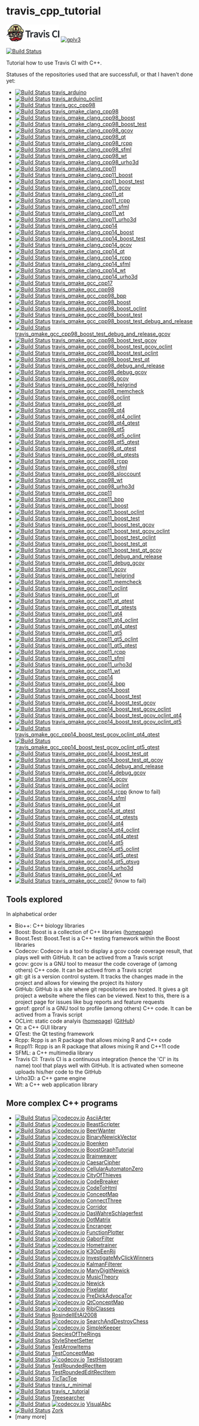 # travis_cpp_tutorial

[![Travis CI logo](TravisCI.png)](https://travis-ci.org)
[![gplv3](http://www.gnu.org/graphics/gplv3-88x31.png)](http://www.gnu.org/licenses/gpl.html)

[![Build Status](https://travis-ci.org/richelbilderbeek/travis_cpp_tutorial.svg?branch=master)](https://travis-ci.org/richelbilderbeek/travis_cpp_tutorial)

Tutorial how to use Travis CI with C++.

Statuses of the repositories used that are successfull, or that I haven't done yet:

 * [![Build Status](https://travis-ci.org/richelbilderbeek/travis_arduino.svg?branch=master)](https://travis-ci.org/richelbilderbeek/travis_arduino) [travis_arduino](https://github.com/richelbilderbeek/travis_arduino)
 * [![Build Status](https://travis-ci.org/richelbilderbeek/travis_arduino_oclint.svg?branch=master)](https://travis-ci.org/richelbilderbeek/travis_arduino_oclint) [travis_arduino_oclint](https://github.com/richelbilderbeek/travis_arduino_oclint)
 * [![Build Status](https://travis-ci.org/richelbilderbeek/travis_gcc_cpp98.svg?branch=master)](https://travis-ci.org/richelbilderbeek/travis_gcc_cpp98) [travis_gcc_cpp98](https://github.com/richelbilderbeek/travis_gcc_cpp98)
 * [![Build Status](https://travis-ci.org/richelbilderbeek/travis_qmake_clang_cpp98.svg?branch=master)](https://travis-ci.org/richelbilderbeek/travis_qmake_clang_cpp98) [travis_qmake_clang_cpp98](https://github.com/richelbilderbeek/travis_qmake_clang_cpp98)
 * [![Build Status](https://travis-ci.org/richelbilderbeek/travis_qmake_clang_cpp98_boost.svg?branch=master)](https://travis-ci.org/richelbilderbeek/travis_qmake_clang_cpp98_boost) [travis_qmake_clang_cpp98_boost](https://github.com/richelbilderbeek/travis_qmake_clang_cpp98_boost)
 * [![Build Status](https://travis-ci.org/richelbilderbeek/travis_qmake_clang_cpp98_boost_test.svg?branch=master)](https://travis-ci.org/richelbilderbeek/travis_qmake_clang_cpp98_boost_test) [travis_qmake_clang_cpp98_boost_test](https://github.com/richelbilderbeek/travis_qmake_clang_cpp98_boost_test)
 * [![Build Status](https://travis-ci.org/richelbilderbeek/travis_qmake_clang_cpp98_gcov.svg?branch=master)](https://travis-ci.org/richelbilderbeek/travis_qmake_clang_cpp98_gcov) [travis_qmake_clang_cpp98_gcov](https://github.com/richelbilderbeek/travis_qmake_clang_cpp98_gcov)
 * [![Build Status](https://travis-ci.org/richelbilderbeek/travis_qmake_clang_cpp98_qt.svg?branch=master)](https://travis-ci.org/richelbilderbeek/travis_qmake_clang_cpp98_qt) [travis_qmake_clang_cpp98_qt](https://github.com/richelbilderbeek/travis_qmake_clang_cpp98_qt)
 * [![Build Status](https://travis-ci.org/richelbilderbeek/travis_qmake_clang_cpp98_rcpp.svg?branch=master)](https://travis-ci.org/richelbilderbeek/travis_qmake_clang_cpp98_rcpp) [travis_qmake_clang_cpp98_rcpp](https://github.com/richelbilderbeek/travis_qmake_clang_cpp98_rcpp)
 * [![Build Status](https://travis-ci.org/richelbilderbeek/travis_qmake_clang_cpp98_sfml.svg?branch=master)](https://travis-ci.org/richelbilderbeek/travis_qmake_clang_cpp98_sfml) [travis_qmake_clang_cpp98_sfml](https://github.com/richelbilderbeek/travis_qmake_clang_cpp98_sfml)
 * [![Build Status](https://travis-ci.org/richelbilderbeek/travis_qmake_clang_cpp98_wt.svg?branch=master)](https://travis-ci.org/richelbilderbeek/travis_qmake_clang_cpp98_wt) [travis_qmake_clang_cpp98_wt](https://github.com/richelbilderbeek/travis_qmake_clang_cpp98_wt)
 * [![Build Status](https://travis-ci.org/richelbilderbeek/travis_qmake_clang_cpp98_urho3d.svg?branch=master)](https://travis-ci.org/richelbilderbeek/travis_qmake_clang_cpp98_urho3d) [travis_qmake_clang_cpp98_urho3d](https://github.com/richelbilderbeek/travis_qmake_clang_cpp98_urho3d)
 * [![Build Status](https://travis-ci.org/richelbilderbeek/travis_qmake_clang_cpp11.svg?branch=master)](https://travis-ci.org/richelbilderbeek/travis_qmake_clang_cpp11) [travis_qmake_clang_cpp11](https://github.com/richelbilderbeek/travis_qmake_clang_cpp11)
 * [![Build Status](https://travis-ci.org/richelbilderbeek/travis_qmake_clang_cpp11_boost.svg?branch=master)](https://travis-ci.org/richelbilderbeek/travis_qmake_clang_cpp11_boost) [travis_qmake_clang_cpp11_boost](https://github.com/richelbilderbeek/travis_qmake_clang_cpp11_boost)
 * [![Build Status](https://travis-ci.org/richelbilderbeek/travis_qmake_clang_cpp11_boost_test.svg?branch=master)](https://travis-ci.org/richelbilderbeek/travis_qmake_clang_cpp11_boost_test) [travis_qmake_clang_cpp11_boost_test](https://github.com/richelbilderbeek/travis_qmake_clang_cpp11_boost_test)
 * [![Build Status](https://travis-ci.org/richelbilderbeek/travis_qmake_clang_cpp11_gcov.svg?branch=master)](https://travis-ci.org/richelbilderbeek/travis_qmake_clang_cpp11_gcov) [travis_qmake_clang_cpp11_gcov](https://github.com/richelbilderbeek/travis_qmake_clang_cpp11_gcov)
 * [![Build Status](https://travis-ci.org/richelbilderbeek/travis_qmake_clang_cpp11_qt.svg?branch=master)](https://travis-ci.org/richelbilderbeek/travis_qmake_clang_cpp11_qt) [travis_qmake_clang_cpp11_qt](https://github.com/richelbilderbeek/travis_qmake_clang_cpp11_qt)
 * [![Build Status](https://travis-ci.org/richelbilderbeek/travis_qmake_clang_cpp11_rcpp.svg?branch=master)](https://travis-ci.org/richelbilderbeek/travis_qmake_clang_cpp11_rcpp) [travis_qmake_clang_cpp11_rcpp](https://github.com/richelbilderbeek/travis_qmake_clang_cpp11_rcpp)
 * [![Build Status](https://travis-ci.org/richelbilderbeek/travis_qmake_clang_cpp11_sfml.svg?branch=master)](https://travis-ci.org/richelbilderbeek/travis_qmake_clang_cpp11_sfml) [travis_qmake_clang_cpp11_sfml](https://github.com/richelbilderbeek/travis_qmake_clang_cpp11_sfml)
 * [![Build Status](https://travis-ci.org/richelbilderbeek/travis_qmake_clang_cpp11_wt.svg?branch=master)](https://travis-ci.org/richelbilderbeek/travis_qmake_clang_cpp11_wt) [travis_qmake_clang_cpp11_wt](https://github.com/richelbilderbeek/travis_qmake_clang_cpp11_wt)
 * [![Build Status](https://travis-ci.org/richelbilderbeek/travis_qmake_clang_cpp11_urho3d.svg?branch=master)](https://travis-ci.org/richelbilderbeek/travis_qmake_clang_cpp11_urho3d) [travis_qmake_clang_cpp11_urho3d](https://github.com/richelbilderbeek/travis_qmake_clang_cpp11_urho3d)
 * [![Build Status](https://travis-ci.org/richelbilderbeek/travis_qmake_clang_cpp14.svg?branch=master)](https://travis-ci.org/richelbilderbeek/travis_qmake_clang_cpp14) [travis_qmake_clang_cpp14](https://github.com/richelbilderbeek/travis_qmake_clang_cpp14)
 * [![Build Status](https://travis-ci.org/richelbilderbeek/travis_qmake_clang_cpp14_boost.svg?branch=master)](https://travis-ci.org/richelbilderbeek/travis_qmake_clang_cpp14_boost) [travis_qmake_clang_cpp14_boost](https://github.com/richelbilderbeek/travis_qmake_clang_cpp14_boost)
 * [![Build Status](https://travis-ci.org/richelbilderbeek/travis_qmake_clang_cpp14_boost_test.svg?branch=master)](https://travis-ci.org/richelbilderbeek/travis_qmake_clang_cpp14_boost_test) [travis_qmake_clang_cpp14_boost_test](https://github.com/richelbilderbeek/travis_qmake_clang_cpp14_boost_test)
 * [![Build Status](https://travis-ci.org/richelbilderbeek/travis_qmake_clang_cpp14_gcov.svg?branch=master)](https://travis-ci.org/richelbilderbeek/travis_qmake_clang_cpp14_gcov) [travis_qmake_clang_cpp14_gcov](https://github.com/richelbilderbeek/travis_qmake_clang_cpp14_gcov)
 * [![Build Status](https://travis-ci.org/richelbilderbeek/travis_qmake_clang_cpp14_qt.svg?branch=master)](https://travis-ci.org/richelbilderbeek/travis_qmake_clang_cpp14_qt) [travis_qmake_clang_cpp14_qt](https://github.com/richelbilderbeek/travis_qmake_clang_cpp14_qt)
 * [![Build Status](https://travis-ci.org/richelbilderbeek/travis_qmake_clang_cpp14_rcpp.svg?branch=master)](https://travis-ci.org/richelbilderbeek/travis_qmake_clang_cpp14_rcpp) [travis_qmake_clang_cpp14_rcpp](https://github.com/richelbilderbeek/travis_qmake_clang_cpp14_rcpp)
 * [![Build Status](https://travis-ci.org/richelbilderbeek/travis_qmake_clang_cpp14_sfml.svg?branch=master)](https://travis-ci.org/richelbilderbeek/travis_qmake_clang_cpp14_sfml) [travis_qmake_clang_cpp14_sfml](https://github.com/richelbilderbeek/travis_qmake_clang_cpp14_sfml)
 * [![Build Status](https://travis-ci.org/richelbilderbeek/travis_qmake_clang_cpp14_wt.svg?branch=master)](https://travis-ci.org/richelbilderbeek/travis_qmake_clang_cpp14_wt) [travis_qmake_clang_cpp14_wt](https://github.com/richelbilderbeek/travis_qmake_clang_cpp14_wt)
 * [![Build Status](https://travis-ci.org/richelbilderbeek/travis_qmake_clang_cpp14_urho3d.svg?branch=master)](https://travis-ci.org/richelbilderbeek/travis_qmake_clang_cpp14_urho3d) [travis_qmake_clang_cpp14_urho3d](https://github.com/richelbilderbeek/travis_qmake_clang_cpp14_urho3d)
 * [![Build Status](https://travis-ci.org/richelbilderbeek/travis_qmake_clang_cpp17.svg?branch=master)](https://travis-ci.org/richelbilderbeek/travis_qmake_gcc_cpp17) [travis_qmake_gcc_cpp17](https://github.com/richelbilderbeek/travis_qmake_clang_cpp17)
 * [![Build Status](https://travis-ci.org/richelbilderbeek/travis_qmake_gcc_cpp98.svg?branch=master)](https://travis-ci.org/richelbilderbeek/travis_qmake_gcc_cpp98) [travis_qmake_gcc_cpp98](https://github.com/richelbilderbeek/travis_qmake_gcc_cpp98)
 * [![Build Status](https://travis-ci.org/richelbilderbeek/travis_qmake_gcc_cpp98_bpp.svg?branch=master)](https://travis-ci.org/richelbilderbeek/travis_qmake_gcc_cpp98_bpp) [travis_qmake_gcc_cpp98_bpp](https://github.com/richelbilderbeek/travis_qmake_gcc_cpp98_bpp)
 * [![Build Status](https://travis-ci.org/richelbilderbeek/travis_qmake_gcc_cpp98_boost.svg?branch=master)](https://travis-ci.org/richelbilderbeek/travis_qmake_gcc_cpp98_boost) [travis_qmake_gcc_cpp98_boost](https://github.com/richelbilderbeek/travis_qmake_gcc_cpp98_boost)
 * [![Build Status](https://travis-ci.org/richelbilderbeek/travis_qmake_gcc_cpp98_boost_oclint.svg?branch=master)](https://travis-ci.org/richelbilderbeek/travis_qmake_gcc_cpp98_boost_oclint) [travis_qmake_gcc_cpp98_boost_oclint](https://github.com/richelbilderbeek/travis_qmake_gcc_cpp98_boost_oclint)
 * [![Build Status](https://travis-ci.org/richelbilderbeek/travis_qmake_gcc_cpp98_boost_test.svg?branch=master)](https://travis-ci.org/richelbilderbeek/travis_qmake_gcc_cpp98_boost_test) [travis_qmake_gcc_cpp98_boost_test](https://github.com/richelbilderbeek/travis_qmake_gcc_cpp98_boost_test)
 * [![Build Status](https://travis-ci.org/richelbilderbeek/travis_qmake_gcc_cpp98_boost_test_debug_and_release.svg?branch=master)](https://travis-ci.org/richelbilderbeek/travis_qmake_gcc_cpp98_boost_test_debug_and_release) [travis_qmake_gcc_cpp98_boost_test_debug_and_release](https://github.com/richelbilderbeek/travis_qmake_gcc_cpp98_boost_test_debug_and_release)
 * [![Build Status](https://travis-ci.org/richelbilderbeek/travis_qmake_gcc_cpp98_boost_test_debug_and_release_gcov.svg?branch=master)](https://travis-ci.org/richelbilderbeek/travis_qmake_gcc_cpp98_boost_test_debug_and_release_gcov) [travis_qmake_gcc_cpp98_boost_test_debug_and_release_gcov](https://github.com/richelbilderbeek/travis_qmake_gcc_cpp98_boost_test_debug_and_release_gcov)
 * [![Build Status](https://travis-ci.org/richelbilderbeek/travis_qmake_gcc_cpp98_boost_test_gcov.svg?branch=master)](https://travis-ci.org/richelbilderbeek/travis_qmake_gcc_cpp98_boost_test_gcov) [travis_qmake_gcc_cpp98_boost_test_gcov](https://github.com/richelbilderbeek/travis_qmake_gcc_cpp98_boost_test_gcov)
 * [![Build Status](https://travis-ci.org/richelbilderbeek/travis_qmake_gcc_cpp98_boost_test_gcov_oclint.svg?branch=master)](https://travis-ci.org/richelbilderbeek/travis_qmake_gcc_cpp98_boost_test_gcov_oclint) [travis_qmake_gcc_cpp98_boost_test_gcov_oclint](https://github.com/richelbilderbeek/travis_qmake_gcc_cpp98_boost_test_gcov_oclint)
 * [![Build Status](https://travis-ci.org/richelbilderbeek/travis_qmake_gcc_cpp98_boost_test_oclint.svg?branch=master)](https://travis-ci.org/richelbilderbeek/travis_qmake_gcc_cpp98_boost_test_oclint) [travis_qmake_gcc_cpp98_boost_test_oclint](https://github.com/richelbilderbeek/travis_qmake_gcc_cpp98_boost_test_oclint)
 * [![Build Status](https://travis-ci.org/richelbilderbeek/travis_qmake_gcc_cpp98_boost_test_qt.svg?branch=master)](https://travis-ci.org/richelbilderbeek/travis_qmake_gcc_cpp98_boost_test_qt) [travis_qmake_gcc_cpp98_boost_test_qt](https://github.com/richelbilderbeek/travis_qmake_gcc_cpp98_boost_test_qt)
 * [![Build Status](https://travis-ci.org/richelbilderbeek/travis_qmake_gcc_cpp98_debug_and_release.svg?branch=master)](https://travis-ci.org/richelbilderbeek/travis_qmake_gcc_cpp98_debug_and_release) [travis_qmake_gcc_cpp98_debug_and_release](https://github.com/richelbilderbeek/travis_qmake_gcc_cpp98_debug_and_release)
 * [![Build Status](https://travis-ci.org/richelbilderbeek/travis_qmake_gcc_cpp98_debug_gcov.svg?branch=master)](https://travis-ci.org/richelbilderbeek/travis_qmake_gcc_cpp98_debug_gcov) [travis_qmake_gcc_cpp98_debug_gcov](https://github.com/richelbilderbeek/travis_qmake_gcc_cpp98_debug_gcov)
 * [![Build Status](https://travis-ci.org/richelbilderbeek/travis_qmake_gcc_cpp98_gcov.svg?branch=master)](https://travis-ci.org/richelbilderbeek/travis_qmake_gcc_cpp98_gcov) [travis_qmake_gcc_cpp98_gcov](https://github.com/richelbilderbeek/travis_qmake_gcc_cpp98_gcov)
 * [![Build Status](https://travis-ci.org/richelbilderbeek/travis_qmake_gcc_cpp98_helgrind.svg?branch=master)](https://travis-ci.org/richelbilderbeek/travis_qmake_gcc_cpp98_helgrind) [travis_qmake_gcc_cpp98_helgrind](https://github.com/richelbilderbeek/travis_qmake_gcc_cpp98_helgrind)
 * [![Build Status](https://travis-ci.org/richelbilderbeek/travis_qmake_gcc_cpp98_memcheck.svg?branch=master)](https://travis-ci.org/richelbilderbeek/travis_qmake_gcc_cpp98_memcheck) [travis_qmake_gcc_cpp98_memcheck](https://github.com/richelbilderbeek/travis_qmake_gcc_cpp98_memcheck)
 * [![Build Status](https://travis-ci.org/richelbilderbeek/travis_qmake_gcc_cpp98_oclint.svg?branch=master)](https://travis-ci.org/richelbilderbeek/travis_qmake_gcc_cpp98_oclint) [travis_qmake_gcc_cpp98_oclint](https://github.com/richelbilderbeek/travis_qmake_gcc_cpp98_oclint)
 * [![Build Status](https://travis-ci.org/richelbilderbeek/travis_qmake_gcc_cpp98_qt.svg?branch=master)](https://travis-ci.org/richelbilderbeek/travis_qmake_gcc_cpp98_qt) [travis_qmake_gcc_cpp98_qt](https://github.com/richelbilderbeek/travis_qmake_gcc_cpp98_qt)
 * [![Build Status](https://travis-ci.org/richelbilderbeek/travis_qmake_gcc_cpp98_qt4.svg?branch=master)](https://travis-ci.org/richelbilderbeek/travis_qmake_gcc_cpp98_qt4) [travis_qmake_gcc_cpp98_qt4](https://github.com/richelbilderbeek/travis_qmake_gcc_cpp98_qt4)
 * [![Build Status](https://travis-ci.org/richelbilderbeek/travis_qmake_gcc_cpp98_qt4_oclint.svg?branch=master)](https://travis-ci.org/richelbilderbeek/travis_qmake_gcc_cpp98_qt4_oclint) [travis_qmake_gcc_cpp98_qt4_oclint](https://github.com/richelbilderbeek/travis_qmake_gcc_cpp98_qt4_oclint)
 * [![Build Status](https://travis-ci.org/richelbilderbeek/travis_qmake_gcc_cpp98_qt4_qtest.svg?branch=master)](https://travis-ci.org/richelbilderbeek/travis_qmake_gcc_cpp98_qt4_qtest) [travis_qmake_gcc_cpp98_qt4_qtest](https://github.com/richelbilderbeek/travis_qmake_gcc_cpp98_qt4_qtest)
 * [![Build Status](https://travis-ci.org/richelbilderbeek/travis_qmake_gcc_cpp98_qt5.svg?branch=master)](https://travis-ci.org/richelbilderbeek/travis_qmake_gcc_cpp98_qt5) [travis_qmake_gcc_cpp98_qt5](https://github.com/richelbilderbeek/travis_qmake_gcc_cpp98_qt5)
 * [![Build Status](https://travis-ci.org/richelbilderbeek/travis_qmake_gcc_cpp98_qt5_oclint.svg?branch=master)](https://travis-ci.org/richelbilderbeek/travis_qmake_gcc_cpp98_qt5_oclint) [travis_qmake_gcc_cpp98_qt5_oclint](https://github.com/richelbilderbeek/travis_qmake_gcc_cpp98_qt5_oclint)
 * [![Build Status](https://travis-ci.org/richelbilderbeek/travis_qmake_gcc_cpp98_qt5_qtest.svg?branch=master)](https://travis-ci.org/richelbilderbeek/travis_qmake_gcc_cpp98_qt5_qtest) [travis_qmake_gcc_cpp98_qt5_qtest](https://github.com/richelbilderbeek/travis_qmake_gcc_cpp98_qt5_qtest)
 * [![Build Status](https://travis-ci.org/richelbilderbeek/travis_qmake_gcc_cpp98_qt_qtest.svg?branch=master)](https://travis-ci.org/richelbilderbeek/travis_qmake_gcc_cpp98_qt_qtest) [travis_qmake_gcc_cpp98_qt_qtest](https://github.com/richelbilderbeek/travis_qmake_gcc_cpp98_qt_qtest)
 * [![Build Status](https://travis-ci.org/richelbilderbeek/travis_qmake_gcc_cpp98_qt_qtests.svg?branch=master)](https://travis-ci.org/richelbilderbeek/travis_qmake_gcc_cpp98_qt_qtests) [travis_qmake_gcc_cpp98_qt_qtests](https://github.com/richelbilderbeek/travis_qmake_gcc_cpp98_qt_qtests)
 * [![Build Status](https://travis-ci.org/richelbilderbeek/travis_qmake_gcc_cpp98_rcpp.svg?branch=master)](https://travis-ci.org/richelbilderbeek/travis_qmake_gcc_cpp98_rcpp) [travis_qmake_gcc_cpp98_rcpp](https://github.com/richelbilderbeek/travis_qmake_gcc_cpp98_rcpp)
 * [![Build Status](https://travis-ci.org/richelbilderbeek/travis_qmake_gcc_cpp98_sfml.svg?branch=master)](https://travis-ci.org/richelbilderbeek/travis_qmake_gcc_cpp98_sfml) [travis_qmake_gcc_cpp98_sfml](https://github.com/richelbilderbeek/travis_qmake_gcc_cpp98_sfml)
 * [![Build Status](https://travis-ci.org/richelbilderbeek/travis_qmake_gcc_cpp98_sloccount.svg?branch=master)](https://travis-ci.org/richelbilderbeek/travis_qmake_gcc_cpp98_sloccount) [travis_qmake_gcc_cpp98_sloccount](https://github.com/richelbilderbeek/travis_qmake_gcc_cpp98_sloccount)
 * [![Build Status](https://travis-ci.org/richelbilderbeek/travis_qmake_gcc_cpp98_wt.svg?branch=master)](https://travis-ci.org/richelbilderbeek/travis_qmake_gcc_cpp98_wt) [travis_qmake_gcc_cpp98_wt](https://github.com/richelbilderbeek/travis_qmake_gcc_cpp98_wt)
 * [![Build Status](https://travis-ci.org/richelbilderbeek/travis_qmake_gcc_cpp98_urho3d.svg?branch=master)](https://travis-ci.org/richelbilderbeek/travis_qmake_gcc_cpp98_urho3d) [travis_qmake_gcc_cpp98_urho3d](https://github.com/richelbilderbeek/travis_qmake_gcc_cpp98_urho3d)
 * [![Build Status](https://travis-ci.org/richelbilderbeek/travis_qmake_gcc_cpp11.svg?branch=master)](https://travis-ci.org/richelbilderbeek/travis_qmake_gcc_cpp11) [travis_qmake_gcc_cpp11](https://github.com/richelbilderbeek/travis_qmake_gcc_cpp11)
 * [![Build Status](https://travis-ci.org/richelbilderbeek/travis_qmake_gcc_cpp11_bpp.svg?branch=master)](https://travis-ci.org/richelbilderbeek/travis_qmake_gcc_cpp11_bpp) [travis_qmake_gcc_cpp11_bpp](https://github.com/richelbilderbeek/travis_qmake_gcc_cpp11_bpp)
 * [![Build Status](https://travis-ci.org/richelbilderbeek/travis_qmake_gcc_cpp11_boost.svg?branch=master)](https://travis-ci.org/richelbilderbeek/travis_qmake_gcc_cpp11_boost) [travis_qmake_gcc_cpp11_boost](https://github.com/richelbilderbeek/travis_qmake_gcc_cpp11_boost)
 * [![Build Status](https://travis-ci.org/richelbilderbeek/travis_qmake_gcc_cpp11_boost_oclint.svg?branch=master)](https://travis-ci.org/richelbilderbeek/travis_qmake_gcc_cpp11_boost_oclint) [travis_qmake_gcc_cpp11_boost_oclint](https://github.com/richelbilderbeek/travis_qmake_gcc_cpp11_boost_oclint)
 * [![Build Status](https://travis-ci.org/richelbilderbeek/travis_qmake_gcc_cpp11_boost_test.svg?branch=master)](https://travis-ci.org/richelbilderbeek/travis_qmake_gcc_cpp11_boost_test) [travis_qmake_gcc_cpp11_boost_test](https://github.com/richelbilderbeek/travis_qmake_gcc_cpp11_boost_test)
 * [![Build Status](https://travis-ci.org/richelbilderbeek/travis_qmake_gcc_cpp11_boost_test_gcov.svg?branch=master)](https://travis-ci.org/richelbilderbeek/travis_qmake_gcc_cpp11_boost_test_gcov) [travis_qmake_gcc_cpp11_boost_test_gcov](https://github.com/richelbilderbeek/travis_qmake_gcc_cpp11_boost_test_gcov)
 * [![Build Status](https://travis-ci.org/richelbilderbeek/travis_qmake_gcc_cpp11_boost_test_gcov_oclint.svg?branch=master)](https://travis-ci.org/richelbilderbeek/travis_qmake_gcc_cpp11_boost_test_gcov_oclint) [travis_qmake_gcc_cpp11_boost_test_gcov_oclint](https://github.com/richelbilderbeek/travis_qmake_gcc_cpp11_boost_test_gcov_oclint)
 * [![Build Status](https://travis-ci.org/richelbilderbeek/travis_qmake_gcc_cpp11_boost_test_oclint.svg?branch=master)](https://travis-ci.org/richelbilderbeek/travis_qmake_gcc_cpp11_boost_test_oclint) [travis_qmake_gcc_cpp11_boost_test_oclint](https://github.com/richelbilderbeek/travis_qmake_gcc_cpp11_boost_test_oclint)
 * [![Build Status](https://travis-ci.org/richelbilderbeek/travis_qmake_gcc_cpp11_boost_test_qt.svg?branch=master)](https://travis-ci.org/richelbilderbeek/travis_qmake_gcc_cpp11_boost_test_qt) [travis_qmake_gcc_cpp11_boost_test_qt](https://github.com/richelbilderbeek/travis_qmake_gcc_cpp11_boost_test_qt)
 * [![Build Status](https://travis-ci.org/richelbilderbeek/travis_qmake_gcc_cpp11_boost_test_qt_gcov.svg?branch=master)](https://travis-ci.org/richelbilderbeek/travis_qmake_gcc_cpp11_boost_test_qt_gcov) [travis_qmake_gcc_cpp11_boost_test_qt_gcov](https://github.com/richelbilderbeek/travis_qmake_gcc_cpp11_boost_test_qt_gcov)
 * [![Build Status](https://travis-ci.org/richelbilderbeek/travis_qmake_gcc_cpp11_debug_and_release.svg?branch=master)](https://travis-ci.org/richelbilderbeek/travis_qmake_gcc_cpp11_debug_and_release) [travis_qmake_gcc_cpp11_debug_and_release](https://github.com/richelbilderbeek/travis_qmake_gcc_cpp11_debug_and_release)
 * [![Build Status](https://travis-ci.org/richelbilderbeek/travis_qmake_gcc_cpp11_debug_gcov.svg?branch=master)](https://travis-ci.org/richelbilderbeek/travis_qmake_gcc_cpp11_debug_gcov) [travis_qmake_gcc_cpp11_debug_gcov](https://github.com/richelbilderbeek/travis_qmake_gcc_cpp11_debug_gcov)
 * [![Build Status](https://travis-ci.org/richelbilderbeek/travis_qmake_gcc_cpp11_gcov.svg?branch=master)](https://travis-ci.org/richelbilderbeek/travis_qmake_gcc_cpp11_gcov) [travis_qmake_gcc_cpp11_gcov](https://github.com/richelbilderbeek/travis_qmake_gcc_cpp11_gcov)
 * [![Build Status](https://travis-ci.org/richelbilderbeek/travis_qmake_gcc_cpp11_helgrind.svg?branch=master)](https://travis-ci.org/richelbilderbeek/travis_qmake_gcc_cpp11_helgrind) [travis_qmake_gcc_cpp11_helgrind](https://github.com/richelbilderbeek/travis_qmake_gcc_cpp11_helgrind)
 * [![Build Status](https://travis-ci.org/richelbilderbeek/travis_qmake_gcc_cpp11_memcheck.svg?branch=master)](https://travis-ci.org/richelbilderbeek/travis_qmake_gcc_cpp11_memcheck) [travis_qmake_gcc_cpp11_memcheck](https://github.com/richelbilderbeek/travis_qmake_gcc_cpp11_memcheck)
 * [![Build Status](https://travis-ci.org/richelbilderbeek/travis_qmake_gcc_cpp11_oclint.svg?branch=master)](https://travis-ci.org/richelbilderbeek/travis_qmake_gcc_cpp11_oclint) [travis_qmake_gcc_cpp11_oclint](https://github.com/richelbilderbeek/travis_qmake_gcc_cpp11_oclint)
 * [![Build Status](https://travis-ci.org/richelbilderbeek/travis_qmake_gcc_cpp11_qt.svg?branch=master)](https://travis-ci.org/richelbilderbeek/travis_qmake_gcc_cpp11_qt) [travis_qmake_gcc_cpp11_qt](https://github.com/richelbilderbeek/travis_qmake_gcc_cpp11_qt)
 * [![Build Status](https://travis-ci.org/richelbilderbeek/travis_qmake_gcc_cpp11_qt_qtest.svg?branch=master)](https://travis-ci.org/richelbilderbeek/travis_qmake_gcc_cpp11_qt_qtest) [travis_qmake_gcc_cpp11_qt_qtest](https://github.com/richelbilderbeek/travis_qmake_gcc_cpp11_qt_qtest)
 * [![Build Status](https://travis-ci.org/richelbilderbeek/travis_qmake_gcc_cpp11_qt_qtests.svg?branch=master)](https://travis-ci.org/richelbilderbeek/travis_qmake_gcc_cpp11_qt_qtests) [travis_qmake_gcc_cpp11_qt_qtests](https://github.com/richelbilderbeek/travis_qmake_gcc_cpp11_qt_qtests)
 * [![Build Status](https://travis-ci.org/richelbilderbeek/travis_qmake_gcc_cpp11_qt4.svg?branch=master)](https://travis-ci.org/richelbilderbeek/travis_qmake_gcc_cpp11_qt4) [travis_qmake_gcc_cpp11_qt4](https://github.com/richelbilderbeek/travis_qmake_gcc_cpp11_qt4)
 * [![Build Status](https://travis-ci.org/richelbilderbeek/travis_qmake_gcc_cpp11_qt4_oclint.svg?branch=master)](https://travis-ci.org/richelbilderbeek/travis_qmake_gcc_cpp11_qt4_oclint) [travis_qmake_gcc_cpp11_qt4_oclint](https://github.com/richelbilderbeek/travis_qmake_gcc_cpp11_qt4_oclint)
 * [![Build Status](https://travis-ci.org/richelbilderbeek/travis_qmake_gcc_cpp11_qt4_qtest.svg?branch=master)](https://travis-ci.org/richelbilderbeek/travis_qmake_gcc_cpp11_qt4_qtest) [travis_qmake_gcc_cpp11_qt4_qtest](https://github.com/richelbilderbeek/travis_qmake_gcc_cpp11_qt4_qtest)
 * [![Build Status](https://travis-ci.org/richelbilderbeek/travis_qmake_gcc_cpp11_qt5.svg?branch=master)](https://travis-ci.org/richelbilderbeek/travis_qmake_gcc_cpp11_qt5) [travis_qmake_gcc_cpp11_qt5](https://github.com/richelbilderbeek/travis_qmake_gcc_cpp11_qt5)
 * [![Build Status](https://travis-ci.org/richelbilderbeek/travis_qmake_gcc_cpp11_qt5_oclint.svg?branch=master)](https://travis-ci.org/richelbilderbeek/travis_qmake_gcc_cpp11_qt5_oclint) [travis_qmake_gcc_cpp11_qt5_oclint](https://github.com/richelbilderbeek/travis_qmake_gcc_cpp11_qt5_oclint)
 * [![Build Status](https://travis-ci.org/richelbilderbeek/travis_qmake_gcc_cpp11_qt5_qtest.svg?branch=master)](https://travis-ci.org/richelbilderbeek/travis_qmake_gcc_cpp11_qt5_qtest) [travis_qmake_gcc_cpp11_qt5_qtest](https://github.com/richelbilderbeek/travis_qmake_gcc_cpp11_qt5_qtest)
 * [![Build Status](https://travis-ci.org/richelbilderbeek/travis_qmake_gcc_cpp11_rcpp.svg?branch=master)](https://travis-ci.org/richelbilderbeek/travis_qmake_gcc_cpp11_rcpp) [travis_qmake_gcc_cpp11_rcpp](https://github.com/richelbilderbeek/travis_qmake_gcc_cpp11_rcpp)
 * [![Build Status](https://travis-ci.org/richelbilderbeek/travis_qmake_gcc_cpp11_sfml.svg?branch=master)](https://travis-ci.org/richelbilderbeek/travis_qmake_gcc_cpp11_sfml) [travis_qmake_gcc_cpp11_sfml](https://github.com/richelbilderbeek/travis_qmake_gcc_cpp11_sfml)
 * [![Build Status](https://travis-ci.org/richelbilderbeek/travis_qmake_gcc_cpp11_urho3d.svg?branch=master)](https://travis-ci.org/richelbilderbeek/travis_qmake_gcc_cpp11_urho3d) [travis_qmake_gcc_cpp11_urho3d](https://github.com/richelbilderbeek/travis_qmake_gcc_cpp11_urho3d)
 * [![Build Status](https://travis-ci.org/richelbilderbeek/travis_qmake_gcc_cpp11_wt.svg?branch=master)](https://travis-ci.org/richelbilderbeek/travis_qmake_gcc_cpp11_wt) [travis_qmake_gcc_cpp11_wt](https://github.com/richelbilderbeek/travis_qmake_gcc_cpp11_wt)
 * [![Build Status](https://travis-ci.org/richelbilderbeek/travis_qmake_gcc_cpp14.svg?branch=master)](https://travis-ci.org/richelbilderbeek/travis_qmake_gcc_cpp14) [travis_qmake_gcc_cpp14](https://github.com/richelbilderbeek/travis_qmake_gcc_cpp14)
 * [![Build Status](https://travis-ci.org/richelbilderbeek/travis_qmake_gcc_cpp14_bpp.svg?branch=master)](https://travis-ci.org/richelbilderbeek/travis_qmake_gcc_cpp14_bpp) [travis_qmake_gcc_cpp14_bpp](https://github.com/richelbilderbeek/travis_qmake_gcc_cpp14_bpp)
 * [![Build Status](https://travis-ci.org/richelbilderbeek/travis_qmake_gcc_cpp14_boost.svg?branch=master)](https://travis-ci.org/richelbilderbeek/travis_qmake_gcc_cpp14_boost) [travis_qmake_gcc_cpp14_boost](https://github.com/richelbilderbeek/travis_qmake_gcc_cpp14_boost)
 * [![Build Status](https://travis-ci.org/richelbilderbeek/travis_qmake_gcc_cpp14_boost_test.svg?branch=master)](https://travis-ci.org/richelbilderbeek/travis_qmake_gcc_cpp14_boost_test) [travis_qmake_gcc_cpp14_boost_test](https://github.com/richelbilderbeek/travis_qmake_gcc_cpp14_boost_test)
 * [![Build Status](https://travis-ci.org/richelbilderbeek/travis_qmake_gcc_cpp14_boost_test_gcov.svg?branch=master)](https://travis-ci.org/richelbilderbeek/travis_qmake_gcc_cpp14_boost_test_gcov) [travis_qmake_gcc_cpp14_boost_test_gcov](https://github.com/richelbilderbeek/travis_qmake_gcc_cpp14_boost_test_gcov)
 * [![Build Status](https://travis-ci.org/richelbilderbeek/travis_qmake_gcc_cpp14_boost_test_gcov_oclint.svg?branch=master)](https://travis-ci.org/richelbilderbeek/travis_qmake_gcc_cpp14_boost_test_gcov_oclint) [travis_qmake_gcc_cpp14_boost_test_gcov_oclint](https://github.com/richelbilderbeek/travis_qmake_gcc_cpp14_boost_test_gcov_oclint)
 * [![Build Status](https://travis-ci.org/richelbilderbeek/travis_qmake_gcc_cpp14_boost_test_gcov_oclint_qt4.svg?branch=master)](https://travis-ci.org/richelbilderbeek/travis_qmake_gcc_cpp14_boost_test_gcov_oclint_qt4) [travis_qmake_gcc_cpp14_boost_test_gcov_oclint_qt4](https://github.com/richelbilderbeek/travis_qmake_gcc_cpp14_boost_test_gcov_oclint_qt4)
 * [![Build Status](https://travis-ci.org/richelbilderbeek/travis_qmake_gcc_cpp14_boost_test_gcov_oclint_qt5.svg?branch=master)](https://travis-ci.org/richelbilderbeek/travis_qmake_gcc_cpp14_boost_test_gcov_oclint_qt5) [travis_qmake_gcc_cpp14_boost_test_gcov_oclint_qt5](https://github.com/richelbilderbeek/travis_qmake_gcc_cpp14_boost_test_gcov_oclint_qt5)
 * [![Build Status](https://travis-ci.org/richelbilderbeek/travis_qmake_gcc_cpp14_boost_test_gcov_oclint_qt4_qtest.svg?branch=master)](https://travis-ci.org/richelbilderbeek/travis_qmake_gcc_cpp14_boost_test_gcov_oclint_qt4_qtest) [travis_qmake_gcc_cpp14_boost_test_gcov_oclint_qt4_qtest](https://github.com/richelbilderbeek/travis_qmake_gcc_cpp14_boost_test_gcov_oclint_qt4_qtest)
 * [![Build Status](https://travis-ci.org/richelbilderbeek/travis_qmake_gcc_cpp14_boost_test_gcov_oclint_qt5_qtest.svg?branch=master)](https://travis-ci.org/richelbilderbeek/travis_qmake_gcc_cpp14_boost_test_gcov_oclint_qt5_qtest) [travis_qmake_gcc_cpp14_boost_test_gcov_oclint_qt5_qtest](https://github.com/richelbilderbeek/travis_qmake_gcc_cpp14_boost_test_gcov_oclint_qt5_qtest)
 * [![Build Status](https://travis-ci.org/richelbilderbeek/travis_qmake_gcc_cpp14_boost_test_qt.svg?branch=master)](https://travis-ci.org/richelbilderbeek/travis_qmake_gcc_cpp11_boost_test_qt) [travis_qmake_gcc_cpp14_boost_test_qt](https://github.com/richelbilderbeek/travis_qmake_gcc_cpp14_boost_test_qt)
 * [![Build Status](https://travis-ci.org/richelbilderbeek/travis_qmake_gcc_cpp14_boost_test_qt_gcov.svg?branch=master)](https://travis-ci.org/richelbilderbeek/travis_qmake_gcc_cpp11_boost_test_qt_gcov) [travis_qmake_gcc_cpp14_boost_test_qt_gcov](https://github.com/richelbilderbeek/travis_qmake_gcc_cpp14_boost_test_qt_gcov)
 * [![Build Status](https://travis-ci.org/richelbilderbeek/travis_qmake_gcc_cpp14_debug_and_release.svg?branch=master)](https://travis-ci.org/richelbilderbeek/travis_qmake_gcc_cpp14_debug_and_release) [travis_qmake_gcc_cpp14_debug_and_release](https://github.com/richelbilderbeek/travis_qmake_gcc_cpp14_debug_and_release)
 * [![Build Status](https://travis-ci.org/richelbilderbeek/travis_qmake_gcc_cpp14_debug_gcov.svg?branch=master)](https://travis-ci.org/richelbilderbeek/travis_qmake_gcc_cpp14_debug_gcov) [travis_qmake_gcc_cpp14_debug_gcov](https://github.com/richelbilderbeek/travis_qmake_gcc_cpp14_debug_gcov)
 * [![Build Status](https://travis-ci.org/richelbilderbeek/travis_qmake_gcc_cpp14_gcov.svg?branch=master)](https://travis-ci.org/richelbilderbeek/travis_qmake_gcc_cpp14_gcov) [travis_qmake_gcc_cpp14_gcov](https://github.com/richelbilderbeek/travis_qmake_gcc_cpp14_gcov)
 * [![Build Status](https://travis-ci.org/richelbilderbeek/travis_qmake_gcc_cpp14_oclint.svg?branch=master)](https://travis-ci.org/richelbilderbeek/travis_qmake_gcc_cpp14_oclint) [travis_qmake_gcc_cpp14_oclint](https://github.com/richelbilderbeek/travis_qmake_gcc_cpp14_oclint)
 * [![Build Status](https://travis-ci.org/richelbilderbeek/travis_qmake_gcc_cpp14_rcpp.svg?branch=master)](https://travis-ci.org/richelbilderbeek/travis_qmake_gcc_cpp14_rcpp) [travis_qmake_gcc_cpp14_rcpp](https://github.com/richelbilderbeek/travis_qmake_gcc_cpp14_rcpp) (know to fail)
 * [![Build Status](https://travis-ci.org/richelbilderbeek/travis_qmake_gcc_cpp14_sfml.svg?branch=master)](https://travis-ci.org/richelbilderbeek/travis_qmake_gcc_cpp14_sfml) [travis_qmake_gcc_cpp14_sfml](https://github.com/richelbilderbeek/travis_qmake_gcc_cpp14_sfml)
 * [![Build Status](https://travis-ci.org/richelbilderbeek/travis_qmake_gcc_cpp14_qt.svg?branch=master)](https://travis-ci.org/richelbilderbeek/travis_qmake_gcc_cpp14_qt) [travis_qmake_gcc_cpp14_qt](https://github.com/richelbilderbeek/travis_qmake_gcc_cpp14_qt)
 * [![Build Status](https://travis-ci.org/richelbilderbeek/travis_qmake_gcc_cpp14_qt_qtest.svg?branch=master)](https://travis-ci.org/richelbilderbeek/travis_qmake_gcc_cpp14_qt_qtest) [travis_qmake_gcc_cpp14_qt_qtest](https://github.com/richelbilderbeek/travis_qmake_gcc_cpp14_qt_qtest)
 * [![Build Status](https://travis-ci.org/richelbilderbeek/travis_qmake_gcc_cpp14_qt_qtests.svg?branch=master)](https://travis-ci.org/richelbilderbeek/travis_qmake_gcc_cpp14_qt_qtests) [travis_qmake_gcc_cpp14_qt_qtests](https://github.com/richelbilderbeek/travis_qmake_gcc_cpp14_qt_qtests)
 * [![Build Status](https://travis-ci.org/richelbilderbeek/travis_qmake_gcc_cpp14_qt4.svg?branch=master)](https://travis-ci.org/richelbilderbeek/travis_qmake_gcc_cpp14_qt4) [travis_qmake_gcc_cpp14_qt4](https://github.com/richelbilderbeek/travis_qmake_gcc_cpp14_qt4)
 * [![Build Status](https://travis-ci.org/richelbilderbeek/travis_qmake_gcc_cpp14_qt4_oclint.svg?branch=master)](https://travis-ci.org/richelbilderbeek/travis_qmake_gcc_cpp14_qt4_oclint) [travis_qmake_gcc_cpp14_qt4_oclint](https://github.com/richelbilderbeek/travis_qmake_gcc_cpp14_qt4_oclint)
 * [![Build Status](https://travis-ci.org/richelbilderbeek/travis_qmake_gcc_cpp14_qt4_qtest.svg?branch=master)](https://travis-ci.org/richelbilderbeek/travis_qmake_gcc_cpp14_qt4_qtest) [travis_qmake_gcc_cpp14_qt4_qtest](https://github.com/richelbilderbeek/travis_qmake_gcc_cpp14_qt4_qtest)
 * [![Build Status](https://travis-ci.org/richelbilderbeek/travis_qmake_gcc_cpp14_qt5.svg?branch=master)](https://travis-ci.org/richelbilderbeek/travis_qmake_gcc_cpp14_qt5) [travis_qmake_gcc_cpp14_qt5](https://github.com/richelbilderbeek/travis_qmake_gcc_cpp14_qt5)
 * [![Build Status](https://travis-ci.org/richelbilderbeek/travis_qmake_gcc_cpp14_qt5_oclint.svg?branch=master)](https://travis-ci.org/richelbilderbeek/travis_qmake_gcc_cpp14_qt5_oclint) [travis_qmake_gcc_cpp14_qt5_oclint](https://github.com/richelbilderbeek/travis_qmake_gcc_cpp14_qt5_oclint)
 * [![Build Status](https://travis-ci.org/richelbilderbeek/travis_qmake_gcc_cpp14_qt5_qtest.svg?branch=master)](https://travis-ci.org/richelbilderbeek/travis_qmake_gcc_cpp14_qt5_qtest) [travis_qmake_gcc_cpp14_qt5_qtest](https://github.com/richelbilderbeek/travis_qmake_gcc_cpp14_qt5_qtest)
 * [![Build Status](https://travis-ci.org/richelbilderbeek/travis_qmake_gcc_cpp14_qt5_qtsvg.svg?branch=master)](https://travis-ci.org/richelbilderbeek/travis_qmake_gcc_cpp14_qt5_qtsvg) [travis_qmake_gcc_cpp14_qt5_qtsvg](https://github.com/richelbilderbeek/travis_qmake_gcc_cpp14_qt5_qtsvg)
 * [![Build Status](https://travis-ci.org/richelbilderbeek/travis_qmake_gcc_cpp14_urho3d.svg?branch=master)](https://travis-ci.org/richelbilderbeek/travis_qmake_gcc_cpp14_urho3d) [travis_qmake_gcc_cpp14_urho3d](https://github.com/richelbilderbeek/travis_qmake_gcc_cpp14_urho3d)
 * [![Build Status](https://travis-ci.org/richelbilderbeek/travis_qmake_gcc_cpp14_wt.svg?branch=master)](https://travis-ci.org/richelbilderbeek/travis_qmake_gcc_cpp14_wt) [travis_qmake_gcc_cpp14_wt](https://github.com/richelbilderbeek/travis_qmake_gcc_cpp14_wt)
 * [![Build Status](https://travis-ci.org/richelbilderbeek/travis_qmake_gcc_cpp17.svg?branch=master)](https://travis-ci.org/richelbilderbeek/travis_qmake_gcc_cpp17) [travis_qmake_gcc_cpp17](https://github.com/richelbilderbeek/travis_qmake_gcc_cpp17) (know to fail)

## Tools explored

In alphabetical order

 * Bio++: C++ biology libraries 
 * Boost: Boost is a collection of C++ libraries ([homepage](http://www.boost.org/))
 * Boost.Test: Boost.Test is a C++ testing framework within the Boost libraries
 * Codecov: Codecov is a tool to display a gcov code coverage result, that plays well with GitHub. It can be actived from a Travis script
 * gcov: gcov is a GNU tool to measur the code coverage of (among others) C++ code. It can be actived from a Travis script
 * git: git is a version control system. It tracks the changes made in the project and allows for viewing the project its history
 * GitHub: GitHub is a site where git repositories are hosted. It gives a git project a website where the files can be viewed. Next to this, there is a project page for issues like bug reports and feature requests
 * gprof: gprof is a GNU tool to profile (among others) C++ code. It can be actived from a Travis script
 * OCLint: static code analyis ([homepage](http://oclint.org/)) ([GitHub](https://github.com/oclint/oclint))
 * Qt: a C++ GUI library
 * QTest: the Qt testing framework
 * Rcpp: Rcpp is an R package that allows mixing R and C++ code
 * Rcpp11: Rcpp is an R package that allows mixing R and C++11 code
 * SFML: a C++ multimedia library
 * Travis CI: Travis CI is a continuous integration (hence the 'CI' in its name) tool that plays well with GitHub. It is activated when someone uploads his/her code to the GitHub
 * Urho3D: a C++ game engine
 * Wt: a C++ web application library

## More complex C++ programs

 * [![Build Status](https://travis-ci.org/richelbilderbeek/AsciiArter.svg?branch=master)](https://travis-ci.org/richelbilderbeek/AsciiArter) [![codecov.io](https://codecov.io/github/richelbilderbeek/AsciiArter/coverage.svg?branch=master)](https://codecov.io/github/richelbilderbeek/AsciiArter?branch=master) [AsciiArter](https://github.com/richelbilderbeek/AsciiArter)
 * [![Build Status](https://travis-ci.org/richelbilderbeek/BeastScripter.svg?branch=master)](https://travis-ci.org/richelbilderbeek/BeastScripter) [![codecov.io](https://codecov.io/github/richelbilderbeek/BeastScripter/coverage.svg?branch=master)](https://codecov.io/github/richelbilderbeek/BeastScripter?branch=master) [BeastScripter](https://github.com/richelbilderbeek/BeastScripter)
 * [![Build Status](https://travis-ci.org/richelbilderbeek/BeerWanter.svg?branch=master)](https://travis-ci.org/richelbilderbeek/BeerWanter) [![codecov.io](https://codecov.io/github/richelbilderbeek/BeerWanter/coverage.svg?branch=master)](https://codecov.io/github/richelbilderbeek/BeerWanter?branch=master) [BeerWanter](https://github.com/richelbilderbeek/BeerWanter)
 * [![Build Status](https://travis-ci.org/richelbilderbeek/BinaryNewickVector.svg?branch=master)](https://travis-ci.org/richelbilderbeek/BinaryNewickVector) [![codecov.io](https://codecov.io/github/richelbilderbeek/BinaryNewickVector/coverage.svg?branch=master)](https://codecov.io/github/richelbilderbeek/BinaryNewickVector?branch=master) [BinaryNewickVector](https://github.com/richelbilderbeek/BinaryNewickVector)
 * [![Build Status](https://travis-ci.org/richelbilderbeek/Boenken.svg?branch=master)](https://travis-ci.org/richelbilderbeek/Boenken) [![codecov.io](https://codecov.io/github/richelbilderbeek/Boenken/coverage.svg?branch=master)](https://codecov.io/github/richelbilderbeek/Boenken?branch=master) [Boenken](https://github.com/richelbilderbeek/Boenken)
 * [![Build Status](https://travis-ci.org/richelbilderbeek/BoostGraphTutorial.svg?branch=master)](https://travis-ci.org/richelbilderbeek/BoostGraphTutorial) [![codecov.io](https://codecov.io/github/richelbilderbeek/BoostGraphTutorial/coverage.svg?branch=master)](https://codecov.io/github/richelbilderbeek/BoostGraphTutorial?branch=master) [BoostGraphTutorial](https://github.com/richelbilderbeek/BoostGraphTutorial)
 * [![Build Status](https://travis-ci.org/richelbilderbeek/Brainweaver.svg?branch=master)](https://travis-ci.org/richelbilderbeek/Brainweaver) [![codecov.io](https://codecov.io/github/richelbilderbeek/Brainweaver/coverage.svg?branch=master)](https://codecov.io/github/richelbilderbeek/Brainweaver?branch=master) [Brainweaver](https://github.com/richelbilderbeek/Brainweaver)
 * [![Build Status](https://travis-ci.org/richelbilderbeek/CaesarCipher.svg?branch=master)](https://travis-ci.org/richelbilderbeek/CaesarCipher) [![codecov.io](https://codecov.io/github/richelbilderbeek/CaesarCipher/coverage.svg?branch=master)](https://codecov.io/github/richelbilderbeek/CaesarCipher?branch=master) [CaesarCipher](https://github.com/richelbilderbeek/CaesarCipher)
 * [![Build Status](https://travis-ci.org/richelbilderbeek/CellularAutomatonZero.svg?branch=master)](https://travis-ci.org/richelbilderbeek/CellularAutomatonZero) [![codecov.io](https://codecov.io/github/richelbilderbeek/CellularAutomatonZero/coverage.svg?branch=master)](https://codecov.io/github/richelbilderbeek/CellularAutomatonZero?branch=master) [CellularAutomatonZero](https://github.com/richelbilderbeek/CellularAutomatonZero)
 * [![Build Status](https://travis-ci.org/richelbilderbeek/CityOfThieves.svg?branch=master)](https://travis-ci.org/richelbilderbeek/CityOfThieves) [![codecov.io](https://codecov.io/github/richelbilderbeek/CityOfThieves/coverage.svg?branch=master)](https://codecov.io/github/richelbilderbeek/CityOfThieves?branch=master) [CityOfThieves](https://github.com/richelbilderbeek/CityOfThieves)
 * [![Build Status](https://travis-ci.org/richelbilderbeek/CodeBreaker.svg?branch=master)](https://travis-ci.org/richelbilderbeek/CodeBreaker) [![codecov.io](https://codecov.io/github/richelbilderbeek/CodeBreaker/coverage.svg?branch=master)](https://codecov.io/github/richelbilderbeek/CodeBreaker?branch=master) [CodeBreaker](https://github.com/richelbilderbeek/CodeBreaker)
 * [![Build Status](https://travis-ci.org/richelbilderbeek/CodeToHtml.svg?branch=master)](https://travis-ci.org/richelbilderbeek/CodeToHtml) [![codecov.io](https://codecov.io/github/richelbilderbeek/CodeToHtml/coverage.svg?branch=master)](https://codecov.io/github/richelbilderbeek/CodeToHtml?branch=master) [CodeToHtml](https://github.com/richelbilderbeek/CodeToHtml)
 * [![Build Status](https://travis-ci.org/richelbilderbeek/ConceptMap.svg?branch=master)](https://travis-ci.org/richelbilderbeek/ConceptMap) [![codecov.io](https://codecov.io/github/richelbilderbeek/ConceptMap/coverage.svg?branch=master)](https://codecov.io/github/richelbilderbeek/ConceptMap?branch=master) [ConceptMap](https://github.com/richelbilderbeek/ConceptMap)
 * [![Build Status](https://travis-ci.org/richelbilderbeek/ConnectThree.svg?branch=master)](https://travis-ci.org/richelbilderbeek/ConnectThree) [![codecov.io](https://codecov.io/github/richelbilderbeek/ConnectThree/coverage.svg?branch=master)](https://codecov.io/github/richelbilderbeek/ConnectThree?branch=master) [ConnectThree](https://github.com/richelbilderbeek/ConnectThree)
 * [![Build Status](https://travis-ci.org/richelbilderbeek/Corridor.svg?branch=master)](https://travis-ci.org/richelbilderbeek/Corridor) [![codecov.io](https://codecov.io/github/richelbilderbeek/Corridor/coverage.svg?branch=master)](https://codecov.io/github/richelbilderbeek/Corridor?branch=master) [Corridor](https://github.com/richelbilderbeek/Corridor)
 * [![Build Status](https://travis-ci.org/richelbilderbeek/DasWahreSchlagerfest.svg?branch=master)](https://travis-ci.org/richelbilderbeek/DasWahreSchlagerfest) [![codecov.io](https://codecov.io/github/richelbilderbeek/DasWahreSchlagerfest/coverage.svg?branch=master)](https://codecov.io/github/richelbilderbeek/DasWahreSchlagerfest?branch=master) [DasWahreSchlagerfest](https://github.com/richelbilderbeek/DasWahreSchlagerfest)
 * [![Build Status](https://travis-ci.org/richelbilderbeek/DotMatrix.svg?branch=master)](https://travis-ci.org/richelbilderbeek/DotMatrix) [![codecov.io](https://codecov.io/github/richelbilderbeek/DotMatrix/coverage.svg?branch=master)](https://codecov.io/github/richelbilderbeek/DotMatrix?branch=master) [DotMatrix](https://github.com/richelbilderbeek/DotMatrix)
 * [![Build Status](https://travis-ci.org/richelbilderbeek/Encranger.svg?branch=master)](https://travis-ci.org/richelbilderbeek/Encranger) [![codecov.io](https://codecov.io/github/richelbilderbeek/Encranger/coverage.svg?branch=master)](https://codecov.io/github/richelbilderbeek/Encranger?branch=master) [Encranger](https://github.com/richelbilderbeek/Encranger)
 * [![Build Status](https://travis-ci.org/richelbilderbeek/FunctionPlotter.svg?branch=master)](https://travis-ci.org/richelbilderbeek/FunctionPlotter) [![codecov.io](https://codecov.io/github/richelbilderbeek/FunctionPlotter/coverage.svg?branch=master)](https://codecov.io/github/richelbilderbeek/FunctionPlotter?branch=master) [FunctionPlotter](https://github.com/richelbilderbeek/FunctionPlotter)
 * [![Build Status](https://travis-ci.org/richelbilderbeek/GaborFilter.svg?branch=master)](https://travis-ci.org/richelbilderbeek/GaborFilter) [![codecov.io](https://codecov.io/github/richelbilderbeek/GaborFilter/coverage.svg?branch=master)](https://codecov.io/github/richelbilderbeek/GaborFilter?branch=master) [GaborFilter](https://github.com/richelbilderbeek/GaborFilter)
 * [![Build Status](https://travis-ci.org/richelbilderbeek/Hometrainer.svg?branch=master)](https://travis-ci.org/richelbilderbeek/Hometrainer) [![codecov.io](https://codecov.io/github/richelbilderbeek/Hometrainer/coverage.svg?branch=master)](https://codecov.io/github/richelbilderbeek/Hometrainer?branch=master) [Hometrainer](https://github.com/richelbilderbeek/Hometrainer)
 * [![Build Status](https://travis-ci.org/richelbilderbeek/K3OpEenRij.svg?branch=master)](https://travis-ci.org/richelbilderbeek/K3OpEenRij) [![codecov.io](https://codecov.io/github/richelbilderbeek/K3OpEenRij/coverage.svg?branch=master)](https://codecov.io/github/richelbilderbeek/K3OpEenRij?branch=master) [K3OpEenRij](https://github.com/richelbilderbeek/K3OpEenRij)
 * [![Build Status](https://travis-ci.org/richelbilderbeek/InvestigateMyClickWinners.svg?branch=master)](https://travis-ci.org/richelbilderbeek/InvestigateMyClickWinners) [![codecov.io](https://codecov.io/github/richelbilderbeek/InvestigateMyClickWinners/coverage.svg?branch=master)](https://codecov.io/github/richelbilderbeek/InvestigateMyClickWinners?branch=master) [InvestigateMyClickWinners](https://github.com/richelbilderbeek/InvestigateMyClickWinners)
 * [![Build Status](https://travis-ci.org/richelbilderbeek/KalmanFilterer.svg?branch=master)](https://travis-ci.org/richelbilderbeek/KalmanFilterer) [![codecov.io](https://codecov.io/github/richelbilderbeek/KalmanFilterer/coverage.svg?branch=master)](https://codecov.io/github/richelbilderbeek/KalmanFilterer?branch=master) [KalmanFilterer](https://github.com/richelbilderbeek/KalmanFilterer)
 * [![Build Status](https://travis-ci.org/richelbilderbeek/ManyDigitNewick.svg?branch=master)](https://travis-ci.org/richelbilderbeek/ManyDigitNewick) [![codecov.io](https://codecov.io/github/richelbilderbeek/ManyDigitNewick/coverage.svg?branch=master)](https://codecov.io/github/richelbilderbeek/ManyDigitNewick?branch=master) [ManyDigitNewick](https://github.com/richelbilderbeek/ManyDigitNewick)
 * [![Build Status](https://travis-ci.org/richelbilderbeek/MusicTheory.svg?branch=master)](https://travis-ci.org/richelbilderbeek/MusicTheory) [![codecov.io](https://codecov.io/github/richelbilderbeek/MusicTheory/coverage.svg?branch=master)](https://codecov.io/github/richelbilderbeek/MusicTheory?branch=master) [MusicTheory](https://github.com/richelbilderbeek/MusicTheory)
 * [![Build Status](https://travis-ci.org/richelbilderbeek/Newick.svg?branch=master)](https://travis-ci.org/richelbilderbeek/Newick) [![codecov.io](https://codecov.io/github/richelbilderbeek/Newick/coverage.svg?branch=master)](https://codecov.io/github/richelbilderbeek/Newick?branch=master) [Newick](https://github.com/richelbilderbeek/Newick)
 * [![Build Status](https://travis-ci.org/richelbilderbeek/Pixelator.svg?branch=master)](https://travis-ci.org/richelbilderbeek/Pixelator) [![codecov.io](https://codecov.io/github/richelbilderbeek/Pixelator/coverage.svg?branch=master)](https://codecov.io/github/richelbilderbeek/Pixelator?branch=master) [Pixelator](https://github.com/richelbilderbeek/Pixelator)
 * [![Build Status](https://travis-ci.org/richelbilderbeek/PreDickAdvocaTor.svg?branch=master)](https://travis-ci.org/richelbilderbeek/PreDickAdvocaTor) [![codecov.io](https://codecov.io/github/richelbilderbeek/PreDickAdvocaTor/coverage.svg?branch=master)](https://codecov.io/github/richelbilderbeek/PreDickAdvocaTor?branch=master) [PreDickAdvocaTor](https://github.com/richelbilderbeek/PreDickAdvocaTor)
 * [![Build Status](https://travis-ci.org/richelbilderbeek/QtConceptMap.svg?branch=master)](https://travis-ci.org/richelbilderbeek/QtConceptMap) [![codecov.io](https://codecov.io/github/richelbilderbeek/QtConceptMap/coverage.svg?branch=master)](https://codecov.io/github/richelbilderbeek/QtConceptMap?branch=master) [QtConceptMap](https://github.com/richelbilderbeek/QtConceptMap)
 * [![Build Status](https://travis-ci.org/richelbilderbeek/RibiClasses.svg?branch=master)](https://travis-ci.org/richelbilderbeek/RibiClasses) [![codecov.io](https://codecov.io/github/richelbilderbeek/RibiClasses/coverage.svg?branch=master)](https://codecov.io/github/richelbilderbeek/RibiClasses?branch=master) [RibiClasses](https://github.com/richelbilderbeek/RibiClasses)
 * [![Build Status](https://travis-ci.org/richelbilderbeek/RosindellEtAl2008.svg?branch=master)](https://travis-ci.org/richelbilderbeek/RosindellEtAl2008) [RosindellEtAl2008](https://github.com/richelbilderbeek/RosindellEtAl2008)
 * [![Build Status](https://travis-ci.org/richelbilderbeek/SearchAndDestroyChess.svg?branch=master)](https://travis-ci.org/richelbilderbeek/SearchAndDestroyChess) [![codecov.io](https://codecov.io/github/richelbilderbeek/SearchAndDestroyChess/coverage.svg?branch=master)](https://codecov.io/github/richelbilderbeek/SearchAndDestroyChess?branch=master) [SearchAndDestroyChess](https://github.com/richelbilderbeek/SearchAndDestroyChess)
 * [![Build Status](https://travis-ci.org/richelbilderbeek/SimpleKeeper.svg?branch=master)](https://travis-ci.org/richelbilderbeek/SimpleKeeper) [![codecov.io](https://codecov.io/github/richelbilderbeek/SimpleKeeper/coverage.svg?branch=master)](https://codecov.io/github/richelbilderbeek/SimpleKeeper?branch=master) [SimpleKeeper](https://github.com/richelbilderbeek/SimpleKeeper)
 * [![Build Status](https://travis-ci.org/richelbilderbeek/SpeciesOfTheRings.svg?branch=master)](https://travis-ci.org/richelbilderbeek/SpeciesOfTheRings) [SpeciesOfTheRings](https://github.com/richelbilderbeek/SpeciesOfTheRings)
 * [![Build Status](https://travis-ci.org/richelbilderbeek/StyleSheetSetter.svg?branch=master)](https://travis-ci.org/richelbilderbeek/StyleSheetSetter) [StyleSheetSetter](https://github.com/richelbilderbeek/StyleSheetSetter)
 * [![Build Status](https://travis-ci.org/richelbilderbeek/TestArrowItems.svg?branch=master)](https://travis-ci.org/richelbilderbeek/TestArrowItems) [TestArrowItems](https://github.com/richelbilderbeek/TestArrowItems)
 * [![Build Status](https://travis-ci.org/richelbilderbeek/TestConceptMap.svg?branch=master)](https://travis-ci.org/richelbilderbeek/TestConceptMap) [TestConceptMap](https://github.com/richelbilderbeek/TestConceptMap)
 * [![Build Status](https://travis-ci.org/richelbilderbeek/TestHistogram.svg?branch=master)](https://travis-ci.org/richelbilderbeek/TestHistogram) [![codecov.io](https://codecov.io/github/richelbilderbeek/TestHistogram/coverage.svg?branch=master)](https://codecov.io/github/richelbilderbeek/TestHistogram?branch=master) [TestHistogram](https://github.com/richelbilderbeek/TestHistogram)
 * [![Build Status](https://travis-ci.org/richelbilderbeek/TestRoundedRectItem.svg?branch=master)](https://travis-ci.org/richelbilderbeek/TestRoundedRectItem) [TestRoundedRectItem](https://github.com/richelbilderbeek/TestRoundedRectItem)
 * [![Build Status](https://travis-ci.org/richelbilderbeek/TestRoundedEditRectItem.svg?branch=master)](https://travis-ci.org/richelbilderbeek/TestRoundedEditRectItem) [TestRoundedEditRectItem](https://github.com/richelbilderbeek/TestRoundedEditRectItem)
 * [![Build Status](https://travis-ci.org/richelbilderbeek/TicTacToe.svg?branch=master)](https://travis-ci.org/richelbilderbeek/TicTacToe) [TicTacToe](https://github.com/richelbilderbeek/TicTacToe)
 * [![Build Status](https://travis-ci.org/richelbilderbeek/travis_r_minimal.svg?branch=master)](https://travis-ci.org/richelbilderbeek/travis_r_minimal) [travis_r_minimal](https://github.com/richelbilderbeek/travis_r_minimal)
 * [![Build Status](https://travis-ci.org/richelbilderbeek/travis_r_tutorial.svg?branch=master)](https://travis-ci.org/richelbilderbeek/travis_r_tutorial) [travis_r_tutorial](https://github.com/richelbilderbeek/travis_r_tutorial)
 * [![Build Status](https://travis-ci.org/richelbilderbeek/Treesearcher.svg?branch=master)](https://travis-ci.org/richelbilderbeek/Treesearcher) [Treesearcher](https://github.com/richelbilderbeek/Treesearcher)
 * [![Build Status](https://travis-ci.org/richelbilderbeek/VisualAbc.svg?branch=master)](https://travis-ci.org/richelbilderbeek/VisualAbc) [![codecov.io](https://codecov.io/github/richelbilderbeek/VisualAbc/coverage.svg?branch=master)](https://codecov.io/github/richelbilderbeek/VisualAbc?branch=master) [VisualAbc](https://github.com/richelbilderbeek/VisualAbc)
 * [![Build Status](https://travis-ci.org/richelbilderbeek/Zork.svg?branch=master)](https://travis-ci.org/richelbilderbeek/Zork) [Zork](https://github.com/richelbilderbeek/Zork)
 * [many more]
